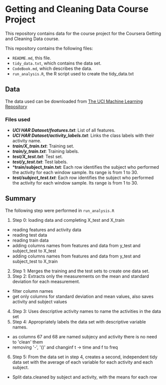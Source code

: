 # Getting and Cleaning Data Course Project

This repository contains data for the course project for the Coursera Getting and Cleaning Data course.

This repository contains the following files:

- `README.md`, this file.
- `tidy_data.txt`, which contains the data set.
- `CodeBook.md`, which describes the data.
- `run_analysis.R`, the R script used to create the tidy_data.txt

## Data
The data used can be downloaded from [The UCI Machine Learning Repository](http://archive.ics.uci.edu/ml/datasets/Human+Activity+Recognition+Using+Smartphones)

### Files used

- ***UCI HAR Dataset/features.txt***: List of all features.
- ***UCI HAR Dataset/activity_labels.txt***: Links the class labels with their activity name.
- ***train/X_train.txt***: Training set.
- ***train/y_train.txt***: Training labels.
- ***test/X_test.txt***: Test set.
- ***test/y_test.txt***: Test labels.
- ***train/subject_train.txt**: Each row identifies the subject who performed the activity for each window sample. Its range is from 1 to 30.
- ***test/subject_test.txt***: Each row identifies the subject who performed the activity for each window sample. Its range is from 1 to 30.


## Summary

The following step were performed in `run_analysis.R`

1. Step 0: loading data and completing X_test and X_train
  + reading features and activity data
  + reading test data
  + reading train data
  + adding columns names from features and data from y_test and subject_test to X_test
  + adding columns names from features and data from y_test and subject_test to X_train
2. Step 1: Merges the training and the test sets to create one data set.
3. Step 2: Extracts only the measurements on the mean and standard deviation for each measurement.
  + filter column names
  + get only columns for standard deviation and mean values, also saves activity and subject values 
4. Step 3: Uses descriptive activity names to name the activities in the data set
5. Step 4: Appropriately labels the data set with descriptive variable names.
  + as columns 67 and 68 are named subjecy and activity there is no need to 'clean' them
  + removing '-', '()' and changinf t -> time and f to freq
6. Step 5: From the data set in step 4, creates a second, independent tidy data set with the average of each variable for each activity and each subject.
  + Split data.cleaned by subject and activity, with the means for each row
